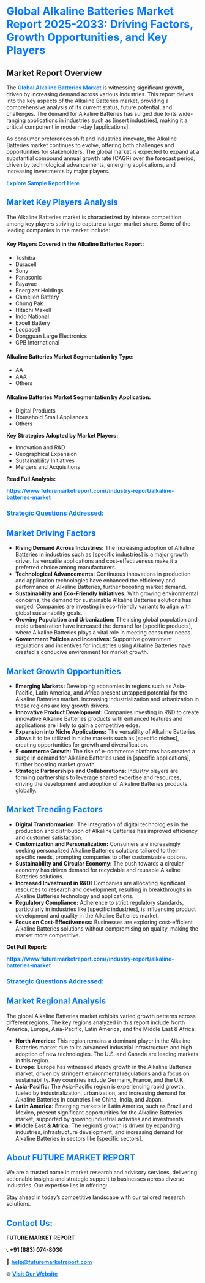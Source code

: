 <h1 style="color: #007BFF;">Global Alkaline Batteries Market Report 2025-2033: Driving Factors, Growth Opportunities, and Key Players</h1>

<section id="overview">
<h2>Market Report Overview</h2>
<p>The <a href="https://www.futuremarketreport.com//industry-report/alkaline-batteries-market" style="color: #007BFF; text-decoration: none;"><strong>Global Alkaline Batteries Market</strong></a> is witnessing significant growth, driven by increasing demand across various industries. This report delves into the key aspects of the Alkaline Batteries market, providing a comprehensive analysis of its current status, future potential, and challenges. The demand for Alkaline Batteries has surged due to its wide-ranging applications in industries such as [insert industries], making it a critical component in modern-day [applications].</p>
<p>As consumer preferences shift and industries innovate, the Alkaline Batteries market continues to evolve, offering both challenges and opportunities for stakeholders. The global market is expected to expand at a substantial compound annual growth rate (CAGR) over the forecast period, driven by technological advancements, emerging applications, and increasing investments by major players.</p>
</section>

<section id="overview">
<p><a href="https://www.futuremarketreport.com//request-sample/reportId=56089" style="color: #007BFF; text-decoration: none;"><strong>Explore Sample Report Here</strong></a></p>
</section>

<section id="key-players">
<h2 style="color: #007BFF;">Market Key Players Analysis</h2>
<p>The Alkaline Batteries market is characterized by intense competition among key players striving to capture a larger market share. Some of the leading companies in the market include:</p>
<h4>Key Players Covered in the Alkaline Batteries Report:</h4>
<ul><li>Toshiba</li><li>Duracell</li><li>Sony</li><li>Panasonic</li><li>Rayavac</li><li>Energizer Holdings</li><li>Camelion Battery</li><li>Chung Pak</li><li>Hitachi Maxell</li><li>Indo National</li><li>Excell Battery</li><li>Loopacell</li><li>Dongguan Large Electronics</li><li>GPB International</li></ul>
<h4>Alkaline Batteries Market Segmentation by Type:</h4>
<ul><li>AA</li><li>AAA</li><li>Others</li></ul>

<h4>Alkaline Batteries Market Segmentation by Application:</h4>
<ul><li>Digital Products</li><li>Household Small Appliances</li><li>Others</li></ul>
<p><strong>Key Strategies Adopted by Market Players:</strong></p>
<ul>
<li>Innovation and R&D</li>
<li>Geographical Expansion</li>
<li>Sustainability Initiatives</li>
<li>Mergers and Acquisitions</li>
</ul>
</section>

<section>
<p><strong>Read Full Analysis: </strong></p><a href="https://www.futuremarketreport.com//industry-report/alkaline-batteries-market" style="color: #007BFF; text-decoration: none;"><strong>https://www.futuremarketreport.com//industry-report/alkaline-batteries-market</strong></a>
<h3 style="color: #007BFF;">Strategic Questions Addressed:</h3>
</section>

<section id="driving-factors">
<h2 style="color: #007BFF;">Market Driving Factors</h2>
<ul>
<li><strong>Rising Demand Across Industries:</strong> The increasing adoption of Alkaline Batteries in industries such as [specific industries] is a major growth driver. Its versatile applications and cost-effectiveness make it a preferred choice among manufacturers.</li>
<li><strong>Technological Advancements:</strong> Continuous innovations in production and application technologies have enhanced the efficiency and performance of Alkaline Batteries, further boosting market demand.</li>
<li><strong>Sustainability and Eco-Friendly Initiatives:</strong> With growing environmental concerns, the demand for sustainable Alkaline Batteries solutions has surged. Companies are investing in eco-friendly variants to align with global sustainability goals.</li>
<li><strong>Growing Population and Urbanization:</strong> The rising global population and rapid urbanization have increased the demand for [specific products], where Alkaline Batteries plays a vital role in meeting consumer needs.</li>
<li><strong>Government Policies and Incentives:</strong> Supportive government regulations and incentives for industries using Alkaline Batteries have created a conducive environment for market growth.</li>
</ul>
</section>

<section id="growth-opportunities">
<h2 style="color: #007BFF;">Market Growth Opportunities</h2>
<ul>
<li><strong>Emerging Markets:</strong> Developing economies in regions such as Asia-Pacific, Latin America, and Africa present untapped potential for the Alkaline Batteries market. Increasing industrialization and urbanization in these regions are key growth drivers.</li>
<li><strong>Innovative Product Development:</strong> Companies investing in R&D to create innovative Alkaline Batteries products with enhanced features and applications are likely to gain a competitive edge.</li>
<li><strong>Expansion into Niche Applications:</strong> The versatility of Alkaline Batteries allows it to be utilized in niche markets such as [specific niches], creating opportunities for growth and diversification.</li>
<li><strong>E-commerce Growth:</strong> The rise of e-commerce platforms has created a surge in demand for Alkaline Batteries used in [specific applications], further boosting market growth.</li>
<li><strong>Strategic Partnerships and Collaborations:</strong> Industry players are forming partnerships to leverage shared expertise and resources, driving the development and adoption of Alkaline Batteries products globally.</li>
</ul>
</section>

<section id="trending-factors">
<h2 style="color: #007BFF;">Market Trending Factors</h2>
<ul>
<li><strong>Digital Transformation:</strong> The integration of digital technologies in the production and distribution of Alkaline Batteries has improved efficiency and customer satisfaction.</li>
<li><strong>Customization and Personalization:</strong> Consumers are increasingly seeking personalized Alkaline Batteries solutions tailored to their specific needs, prompting companies to offer customizable options.</li>
<li><strong>Sustainability and Circular Economy:</strong> The push towards a circular economy has driven demand for recyclable and reusable Alkaline Batteries solutions.</li>
<li><strong>Increased Investment in R&D:</strong> Companies are allocating significant resources to research and development, resulting in breakthroughs in Alkaline Batteries technology and applications.</li>
<li><strong>Regulatory Compliance:</strong> Adherence to strict regulatory standards, particularly in industries like [specific industries], is influencing product development and quality in the Alkaline Batteries market.</li>
<li><strong>Focus on Cost-Effectiveness:</strong> Businesses are exploring cost-efficient Alkaline Batteries solutions without compromising on quality, making the market more competitive.</li>
</ul>
</section>

<section>
<p><strong>Get Full Report: </strong></p><a href="https://www.futuremarketreport.com//industry-report/alkaline-batteries-market" style="color: #007BFF; text-decoration: none;"><strong>https://www.futuremarketreport.com//industry-report/alkaline-batteries-market</strong></a>
<h3 style="color: #007BFF;">Strategic Questions Addressed:</h3>
</section>


<section id="regional-analysis">
<h2 style="color: #007BFF;">Market Regional Analysis</h2>
<p>The global Alkaline Batteries market exhibits varied growth patterns across different regions. The key regions analyzed in this report include North America, Europe, Asia-Pacific, Latin America, and the Middle East & Africa:</p>
<ul>
<li><strong>North America:</strong> This region remains a dominant player in the Alkaline Batteries market due to its advanced industrial infrastructure and high adoption of new technologies. The U.S. and Canada are leading markets in this region.</li>
<li><strong>Europe:</strong> Europe has witnessed steady growth in the Alkaline Batteries market, driven by stringent environmental regulations and a focus on sustainability. Key countries include Germany, France, and the U.K.</li>
<li><strong>Asia-Pacific:</strong> The Asia-Pacific region is experiencing rapid growth, fueled by industrialization, urbanization, and increasing demand for Alkaline Batteries in countries like China, India, and Japan.</li>
<li><strong>Latin America:</strong> Emerging markets in Latin America, such as Brazil and Mexico, present significant opportunities for the Alkaline Batteries market, supported by growing industrial activities and investments.</li>
<li><strong>Middle East & Africa:</strong> The region’s growth is driven by expanding industries, infrastructure development, and increasing demand for Alkaline Batteries in sectors like [specific sectors].</li>
</ul>
</section>

<footer>
<h2 style="color: #007BFF;">About FUTURE MARKET REPORT</h2>
<p>We are a trusted name in market research and advisory services, delivering actionable insights and strategic support to businesses across diverse industries. Our expertise lies in offering:</p>

<p>Stay ahead in today’s competitive landscape with our tailored research solutions.</p>

<h2 style="color: #007BFF;">Contact Us:</h2>
<p><strong>FUTURE MARKET REPORT</strong></p>
<p>📞 <strong>+91 (883) 074-8030</strong></p>
<p>📧 <strong><a href="mailto:help@futuremarketreport.com" style="color: #007BFF;">help@futuremarketreport.com</a></strong></p>
<p>🌐 <strong><a href="https://www.futuremarketreport.com/" style="color: #007BFF;">Visit Our Website</a></strong></p>
</footer>